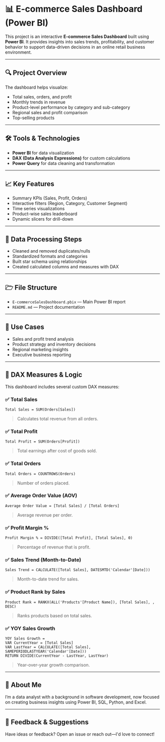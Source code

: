 # 📊 E-commerce Sales Dashboard (Power BI)

This project is an interactive **E-commerce Sales Dashboard** built using **Power BI**. It provides insights into sales trends, profitability, and customer behavior to support data-driven decisions in an online retail business environment.

---

## 🔍 Project Overview

The dashboard helps visualize:

* Total sales, orders, and profit
* Monthly trends in revenue
* Product-level performance by category and sub-category
* Regional sales and profit comparison
* Top-selling products

---

## 🛠️ Tools & Technologies

* **Power BI** for data visualization
* **DAX (Data Analysis Expressions)** for custom calculations
* **Power Query** for data cleaning and transformation

---

## 📈 Key Features

* Summary KPIs (Sales, Profit, Orders)
* Interactive filters (Region, Category, Customer Segment)
* Time series visualizations
* Product-wise sales leaderboard
* Dynamic slicers for drill-down

---

## 🛂 Data Processing Steps

* Cleaned and removed duplicates/nulls
* Standardized formats and categories
* Built star schema using relationships
* Created calculated columns and measures with DAX

---

## 🗁 File Structure

* `E-commerceSalesDashboard.pbix` — Main Power BI report
* `README.md` — Project documentation

---

## 📌 Use Cases

* Sales and profit trend analysis
* Product strategy and inventory decisions
* Regional marketing insights
* Executive business reporting

---

## 🔶 DAX Measures & Logic

This dashboard includes several custom DAX measures:

### ✅ Total Sales

```dax
Total Sales = SUM(Orders[Sales])
```

> Calculates total revenue from all orders.

### ✅ Total Profit

```dax
Total Profit = SUM(Orders[Profit])
```

> Total earnings after cost of goods sold.

### ✅ Total Orders

```dax
Total Orders = COUNTROWS(Orders)
```

> Number of orders placed.

### ✅ Average Order Value (AOV)

```dax
Average Order Value = [Total Sales] / [Total Orders]
```

> Average revenue per order.

### ✅ Profit Margin %

```dax
Profit Margin % = DIVIDE([Total Profit], [Total Sales], 0)
```

> Percentage of revenue that is profit.

### ✅ Sales Trend (Month-to-Date)

```dax
Sales Trend = CALCULATE([Total Sales], DATESMTD('Calendar'[Date]))
```

> Month-to-date trend for sales.

### ✅ Product Rank by Sales

```dax
Product Rank = RANKX(ALL('Products'[Product Name]), [Total Sales], , DESC)
```

> Ranks products based on total sales.

### ✅ YOY Sales Growth

```dax
YOY Sales Growth =
VAR CurrentYear = [Total Sales]
VAR LastYear = CALCULATE([Total Sales], SAMEPERIODLASTYEAR('Calendar'[Date]))
RETURN DIVIDE(CurrentYear - LastYear, LastYear)
```

> Year-over-year growth comparison.

---

## 🤝 About Me

I’m a data analyst with a background in software development, now focused on creating business insights using Power BI, SQL, Python, and Excel.

---

## 📩 Feedback & Suggestions

Have ideas or feedback? Open an issue or reach out—I'd love to connect!

